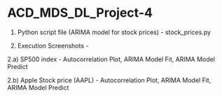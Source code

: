 # ACD_MDS_DL_Project-4

1) Python script file (ARIMA model for stock prices) - stock_prices.py

2) Execution Screenshots -

2.a) SP500 index -
Autocorrelation Plot, 
ARIMA Model Fit, 
ARIMA Model Predict

2.b) Apple Stock price (AAPL) - 
Autocorrelation Plot, 
ARIMA Model Fit, 
ARIMA Model Predict

